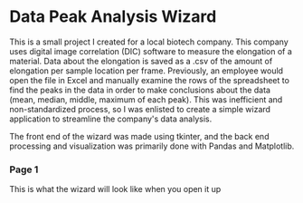 # Data Peak Analysis Wizard

This is a small project I created for a local biotech company. This company uses digital image correlation (DIC) software to measure the elongation of a material. Data about the elongation is saved as a .csv of the amount of elongation per sample location per frame. Previously, an employee would open the file in Excel and manually examine the rows of the spreadsheet to find the peaks in the data in order to make conclusions about the data (mean, median, middle, maximum of each peak). This was inefficient and non-standardized process, so I was enlisted to create a simple wizard application to streamline the company's data analysis.

The front end of the wizard was made using tkinter, and the back end processing and visualization was primarily done with Pandas and Matplotlib.

### Page 1
This is what the wizard will look like when you open it up
